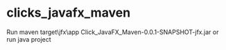 # clicks_javafx_maven
Run maven target\jfx\app Click_JavaFX_Maven-0.0.1-SNAPSHOT-jfx.jar or run java project
